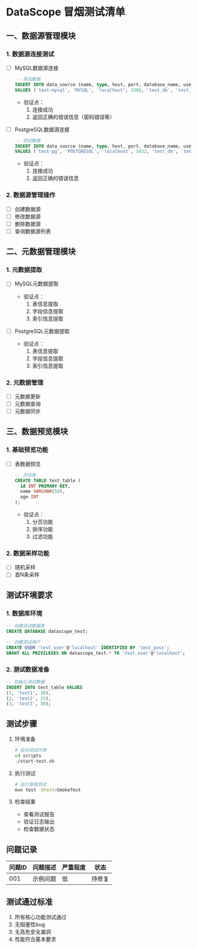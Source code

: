 # DataScope 冒烟测试清单

## 一、数据源管理模块

### 1. 数据源连接测试
- [ ] MySQL数据源连接
  ```sql
  -- 测试数据
  INSERT INTO data_source (name, type, host, port, database_name, username, password, status)
  VALUES ('test-mysql', 'MYSQL', 'localhost', 3306, 'test_db', 'test_user', 'test_pass', 1);
  ```
  - 验证点：
    1. 连接成功
    2. 返回正确的错误信息（密码错误等）

- [ ] PostgreSQL数据源连接
  ```sql
  -- 测试数据
  INSERT INTO data_source (name, type, host, port, database_name, username, password, status)
  VALUES ('test-pg', 'POSTGRESQL', 'localhost', 5432, 'test_db', 'test_user', 'test_pass', 1);
  ```
  - 验证点：
    1. 连接成功
    2. 返回正确的错误信息

### 2. 数据源管理操作
- [ ] 创建数据源
- [ ] 修改数据源
- [ ] 删除数据源
- [ ] 查询数据源列表

## 二、元数据管理模块

### 1. 元数据提取
- [ ] MySQL元数据提取
  - 验证点：
    1. 表信息提取
    2. 字段信息提取
    3. 索引信息提取

- [ ] PostgreSQL元数据提取
  - 验证点：
    1. 表信息提取
    2. 字段信息提取
    3. 索引信息提取

### 2. 元数据管理
- [ ] 元数据更新
- [ ] 元数据查询
- [ ] 元数据同步

## 三、数据预览模块

### 1. 基础预览功能
- [ ] 表数据预览
  ```sql
  -- 测试表
  CREATE TABLE test_table (
    id INT PRIMARY KEY,
    name VARCHAR(50),
    age INT
  );
  ```
  - 验证点：
    1. 分页功能
    2. 排序功能
    3. 过滤功能

### 2. 数据采样功能
- [ ] 随机采样
- [ ] 首N条采样

## 测试环境要求

### 1. 数据库环境
```sql
-- 创建测试数据库
CREATE DATABASE datascope_test;

-- 创建测试用户
CREATE USER 'test_user'@'localhost' IDENTIFIED BY 'test_pass';
GRANT ALL PRIVILEGES ON datascope_test.* TO 'test_user'@'localhost';
```

### 2. 测试数据准备
```sql
-- 初始化测试数据
INSERT INTO test_table VALUES
(1, 'test1', 20),
(2, 'test2', 25),
(3, 'test3', 30);
```

## 测试步骤

1. 环境准备
   ```bash
   # 启动测试环境
   cd scripts
   ./start-test.sh
   ```

2. 执行测试
   ```bash
   # 运行冒烟测试
   mvn test -Dtest=SmokeTest
   ```

3. 检查结果
   - 查看测试报告
   - 验证日志输出
   - 检查数据状态

## 问题记录

| 问题ID | 问题描述 | 严重程度 | 状态 |
|--------|----------|----------|------|
| 001    | 示例问题 | 低       | 待修复 |

## 测试通过标准

1. 所有核心功能测试通过
2. 无阻塞性bug
3. 无高危安全漏洞
4. 性能符合基本要求